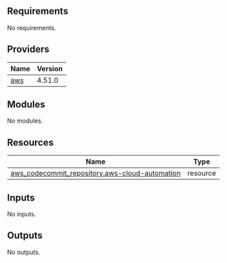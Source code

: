 ## Requirements

No requirements.

## Providers

| Name | Version |
|------|---------|
| <a name="provider_aws"></a> [aws](#provider\_aws) | 4.51.0 |

## Modules

No modules.

## Resources

| Name | Type |
|------|------|
| [aws_codecommit_repository.aws-cloud-automation](https://registry.terraform.io/providers/hashicorp/aws/latest/docs/resources/codecommit_repository) | resource |

## Inputs

No inputs.

## Outputs

No outputs.
